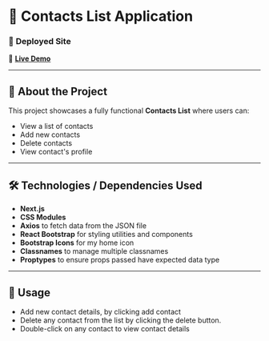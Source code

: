 # 📇 Contacts List Application

### 🚀 **Deployed Site**

🔗 [**Live Demo**](https://contact-list-v2-navy.vercel.app/)

---

## 📌 **About the Project**

This project showcases a fully functional **Contacts List** where users can:
- View a list of contacts
- Add new contacts 
- Delete contacts 
- View contact's profile

---

## 🛠️ **Technologies / Dependencies Used**

- **Next.js**
- **CSS Modules**
- **Axios** to fetch data from the JSON file
- **React Bootstrap** for styling utilities and components
- **Bootstrap Icons** for my home icon
- **Classnames** to manage multiple classnames
- **Proptypes** to ensure props passed have expected data type

---

## 🚀 **Usage**

- Add new contact details, by clicking add contact
- Delete any contact from the list by clicking the delete button.
- Double-click on any contact to view contact details
